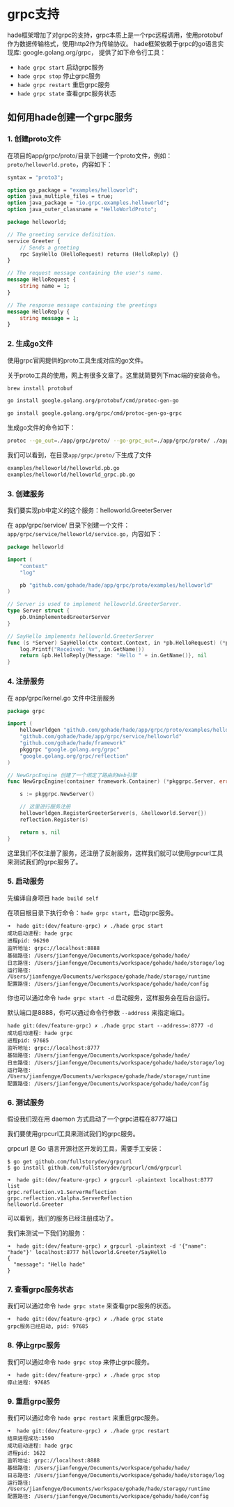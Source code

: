 # grpc支持

hade框架增加了对grpc的支持，grpc本质上是一个rpc远程调用，使用protobuf作为数据传输格式，使用http2作为传输协议。
hade框架依赖于grpc的go语言实现库: google.golang.org/grpc， 提供了如下命令行工具：

- `hade grpc start` 启动grpc服务
- `hade grpc stop` 停止grpc服务
- `hade grpc restart` 重启grpc服务
- `hade grpc state` 查看grpc服务状态

## 如何用hade创建一个grpc服务

### 1. 创建proto文件

在项目的app/grpc/proto/目录下创建一个proto文件，例如：`proto/helloworld.proto`，内容如下：

```proto
syntax = "proto3";

option go_package = "examples/helloworld";
option java_multiple_files = true;
option java_package = "io.grpc.examples.helloworld";
option java_outer_classname = "HelloWorldProto";

package helloworld;

// The greeting service definition.
service Greeter {
    // Sends a greeting
    rpc SayHello (HelloRequest) returns (HelloReply) {}
}

// The request message containing the user's name.
message HelloRequest {
    string name = 1;
}

// The response message containing the greetings
message HelloReply {
    string message = 1;
}


```

### 2. 生成go文件

使用grpc官网提供的proto工具生成对应的go文件。

关于proto工具的使用，网上有很多文章了。这里就简要列下mac端的安装命令。

```bash
brew install protobuf

go install google.golang.org/protobuf/cmd/protoc-gen-go

go install google.golang.org/grpc/cmd/protoc-gen-go-grpc
```

生成go文件的命令如下：

```bash
protoc --go_out=./app/grpc/proto/ --go-grpc_out=./app/grpc/proto/ ./app/grpc/proto/helloworld.proto

```

我们可以看到，在目录`app/grpc/proto/`下生成了文件

```bash
examples/helloworld/helloworld.pb.go
examples/helloworld/helloworld_grpc.pb.go
```

### 3. 创建服务

我们要实现pb中定义的这个服务：helloworld.GreeterServer

在 app/grpc/service/ 目录下创建一个文件：`app/grpc/service/helloworld/service.go`，内容如下：

```go
package helloworld

import (
    "context"
    "log"

    pb "github.com/gohade/hade/app/grpc/proto/examples/helloworld"
)

// Server is used to implement helloworld.GreeterServer.
type Server struct {
    pb.UnimplementedGreeterServer
}

// SayHello implements helloworld.GreeterServer
func (s *Server) SayHello(ctx context.Context, in *pb.HelloRequest) (*pb.HelloReply, error) {
    log.Printf("Received: %v", in.GetName())
    return &pb.HelloReply{Message: "Hello " + in.GetName()}, nil
}
```

### 4. 注册服务

在 app/grpc/kernel.go 文件中注册服务

```go
package grpc

import (
    helloworldgen "github.com/gohade/hade/app/grpc/proto/examples/helloworld"
    "github.com/gohade/hade/app/grpc/service/helloworld"
    "github.com/gohade/hade/framework"
    pkggrpc "google.golang.org/grpc"
    "google.golang.org/grpc/reflection"
)

// NewGrpcEngine 创建了一个绑定了路由的Web引擎
func NewGrpcEngine(container framework.Container) (*pkggrpc.Server, error) {

    s := pkggrpc.NewServer()

    // 这里进行服务注册
    helloworldgen.RegisterGreeterServer(s, &helloworld.Server{})
    reflection.Register(s)

    return s, nil
}

```

这里我们不仅注册了服务，还注册了反射服务，这样我们就可以使用grpcurl工具来测试我们的grpc服务了。

### 5. 启动服务

先编译自身项目 `hade build self`

在项目根目录下执行命令：`hade grpc start`，启动grpc服务。

```shell
➜  hade git:(dev/feature-grpc) ✗ ./hade grpc start
成功启动进程: hade grpc
进程pid: 96290
监听地址: grpc://localhost:8888
基础路径: /Users/jianfengye/Documents/workspace/gohade/hade/
日志路径: /Users/jianfengye/Documents/workspace/gohade/hade/storage/log
运行路径: /Users/jianfengye/Documents/workspace/gohade/hade/storage/runtime
配置路径: /Users/jianfengye/Documents/workspace/gohade/hade/config
```

你也可以通过命令 `hade grpc start -d` 启动服务，这样服务会在后台运行。

默认端口是8888，你可以通过命令行参数 `--address` 来指定端口。

```shell
hade git:(dev/feature-grpc) ✗ ./hade grpc start --address=:8777 -d
成功启动进程: hade grpc
进程pid: 97685
监听地址: grpc://localhost:8777
基础路径: /Users/jianfengye/Documents/workspace/gohade/hade/
日志路径: /Users/jianfengye/Documents/workspace/gohade/hade/storage/log
运行路径: /Users/jianfengye/Documents/workspace/gohade/hade/storage/runtime
配置路径: /Users/jianfengye/Documents/workspace/gohade/hade/config
```

### 6. 测试服务

假设我们现在用 daemon 方式启动了一个grpc进程在8777端口

我们要使用grpcurl工具来测试我们的grpc服务。

grpcurl 是 Go 语言开源社区开发的工具，需要手工安装：

```shell
$ go get github.com/fullstorydev/grpcurl
$ go install github.com/fullstorydev/grpcurl/cmd/grpcurl
```

```shell
➜  hade git:(dev/feature-grpc) ✗ grpcurl -plaintext localhost:8777 list
grpc.reflection.v1.ServerReflection
grpc.reflection.v1alpha.ServerReflection
helloworld.Greeter
```

可以看到，我们的服务已经注册成功了。

我们来测试一下我们的服务：

```shell
➜  hade git:(dev/feature-grpc) ✗ grpcurl -plaintext -d '{"name": "hade"}' localhost:8777 helloworld.Greeter/SayHello
{
  "message": "Hello hade"
}
```

### 7. 查看grpc服务状态

我们可以通过命令 `hade grpc state` 来查看grpc服务的状态。

```shell
➜  hade git:(dev/feature-grpc) ✗ ./hade grpc state
grpc服务已经启动, pid: 97685
```

### 8. 停止grpc服务

我们可以通过命令 `hade grpc stop` 来停止grpc服务。

```shell
➜  hade git:(dev/feature-grpc) ✗ ./hade grpc stop
停止进程: 97685
```

### 9. 重启grpc服务

我们可以通过命令 `hade grpc restart` 来重启grpc服务。

```shell
➜  hade git:(dev/feature-grpc) ✗ ./hade grpc restart
结束进程成功:1590
成功启动进程: hade grpc
进程pid: 1622
监听地址: grpc://localhost:8888
基础路径: /Users/jianfengye/Documents/workspace/gohade/hade/
日志路径: /Users/jianfengye/Documents/workspace/gohade/hade/storage/log
运行路径: /Users/jianfengye/Documents/workspace/gohade/hade/storage/runtime
配置路径: /Users/jianfengye/Documents/workspace/gohade/hade/config
```


